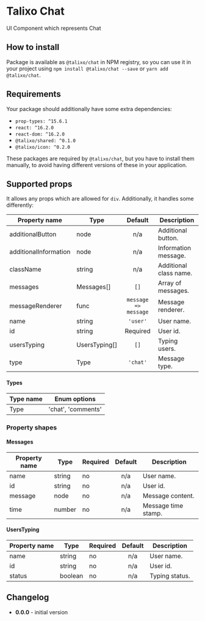 # Talixo Chat

UI Component which represents Chat

## How to install

Package is available as `@talixo/chat` in NPM registry, so you can use it in your project
using `npm install @talixo/chat --save` or `yarn add @talixo/chat`.

## Requirements

Your package should additionally have some extra dependencies:

- `prop-types: ^15.6.1`
- `react: ^16.2.0`
- `react-dom: ^16.2.0`
- `@talixo/shared: ^0.1.0`
- `@talixo/icon: ^0.2.0`

These packages are required by `@talixo/chat`, but you have to install them manually,
to avoid having different versions of these in your application.

## Supported props

It allows any props which are allowed for `div`. Additionally, it handles some differently:

Property name         | Type          | Default              | Description
----------------------|---------------|:--------------------:|--------------------------------
additionalButton      | node          | n/a                  | Additional button.
additionalInformation | node          | n/a                  | Information message.
className             | string        | n/a                  | Additional class name.
messages              | Messages[]    | `[]`                 | Array of messages.
messageRenderer       | func          | `message => message` | Message renderer.
name                  | string        | `'user'`             | User name.
id                    | string        | Required             | User id.
usersTyping           | UsersTyping[] | `[]`                 | Typing users.
type                  | Type          | `'chat'`             | Message type.

#### Types

Type name | Enum options
----------|---------------------------------------------------
Type      | 'chat', 'comments'

### Property shapes

#### Messages

Property name | Type      | Required | Default       | Description
--------------|-----------|----------|:-------------:|------------------------------------------------
name          | string    | no       | n/a           | User name.
id            | string    | no       | n/a           | User id.
message       | node      | no       | n/a           | Message content.
time          | number    | no       | n/a           | Message time stamp.

#### UsersTyping

Property name | Type      | Required | Default       | Description
--------------|-----------|----------|:-------------:|------------------------------------------------
name          | string    | no       | n/a           | User name.
id            | string    | no       | n/a           | User id.
status        | boolean   | no       | n/a           | Typing status.

## Changelog

- **0.0.0** - initial version
